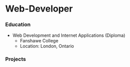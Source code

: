 # Web-Developer

### Education
- Web Development and Internet Applications (Diploma)
  - Fanshawe College
  - Location: London, Ontario


### Projects




